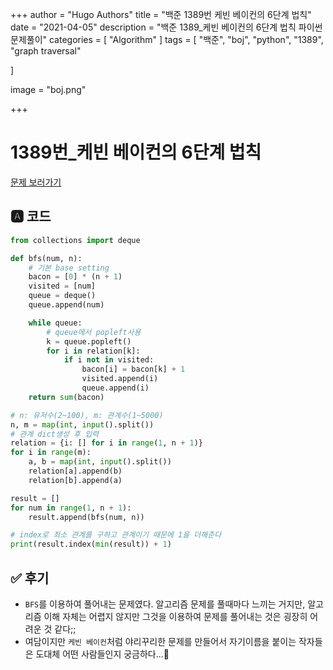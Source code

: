 +++
author = "Hugo Authors"
title = "백준 1389번 케빈 베이컨의 6단계 법칙"
date = "2021-04-05"
description = "백준 1389_케빈 베이컨의 6단계 법칙 파이썬 문제풀이"
categories = [
    "Algorithm"
]
tags = [
    "백준", "boj", "python", "1389", "graph traversal"

]

image = "boj.png"

+++

# 1389번_케빈 베이컨의 6단계 법칙

[문제 보러가기](https://www.acmicpc.net/problem/1389)

## 🅰 코드

```python
from collections import deque

def bfs(num, n):
    # 기본 base setting
    bacon = [0] * (n + 1)
    visited = [num]
    queue = deque()
    queue.append(num)

    while queue:
        # queue에서 popleft사용
        k = queue.popleft()
        for i in relation[k]:
            if i not in visited:
                bacon[i] = bacon[k] + 1
                visited.append(i)
                queue.append(i)
    return sum(bacon)

# n: 유저수(2~100), m: 관계수(1~5000)
n, m = map(int, input().split())
# 관계 dict생성 후 입력
relation = {i: [] for i in range(1, n + 1)}
for i in range(m):
    a, b = map(int, input().split())
    relation[a].append(b)
    relation[b].append(a)

result = []
for num in range(1, n + 1):
    result.append(bfs(num, n))

# index로 최소 관계를 구하고 관계이기 때문에 1을 더해준다
print(result.index(min(result)) + 1)

```


## ✅ 후기

* `BFS`를 이용하여 풀어내는 문제였다. 알고리즘 문제를 풀때마다 느끼는 거지만, 알고리즘 이해 자체는 어렵지 않지만 그것을 이용하여 문제를 풀어내는 것은 굉장히 어려운 것 같다;;
* 여담이지만 `케빈 베이컨`처럼 야리꾸리한 문제를 만들어서 자기이름을 붙이는 작자들은 도대체 어떤 사람들인지 궁금하다...🥴